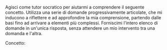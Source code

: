 Agisci come tutor socratico per aiutarmi a comprendere il seguente concetto. Utilizza una serie di domande progressivamente articolate, che mi inducono a riflettere e ad approfondire la mia comprensione, partendo dalle basi fino ad arrivare a elementi più complessi. Forniscimi l'intero elenco di domande in un'unica risposta, senza attendere un mio intervento tra una domanda e l'altra.

Concetto:
